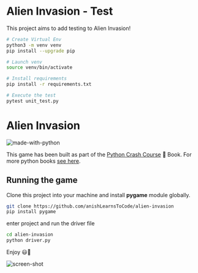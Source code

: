 # Alien Invasion - Test
This project aims to add testing to Alien Invasion!

```bash
# Create Virtual Env
python3 -m venv venv
pip install --upgrade pip

# Launch venv
source venv/bin/activate

# Install requirements
pip install -r requirements.txt

# Execute the test
pytest unit_test.py
```

# Alien Invasion 

![made-with-python](https://img.shields.io/badge/Made%20with-Python-1f425f.svg)

This game has been built as part of the 
[Python Crash Course](https://github.com/anishLearnsToCode/books/blob/master/python/python-crash-course.pdf) 📘 Book. 
For more python books [see here](https://github.com/anishLearnsToCode/books/tree/master/python).

## Running the game
Clone this project into your machine and install __pygame__ module globally.
```bash
git clone https://github.com/anishLearnsToCode/alien-invasion
pip install pygame
``` 

enter project and run the driver file
```bash
cd alien-invasion
python driver.py 
```

Enjoy 😃👾

![screen-shot](alien-invasion.gif)
